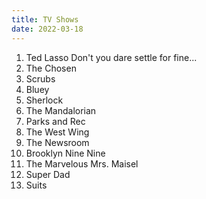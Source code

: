 ```yaml
---
title: TV Shows
date: 2022-03-18
---
```


1. <div>Ted Lasso <span class="description">Don't you dare settle for fine...</span></div>
1. The Chosen
1. Scrubs
1. Bluey
1. Sherlock
1. The Mandalorian
1. Parks and Rec
1. The West Wing
1. The Newsroom
1. Brooklyn Nine Nine
1. The Marvelous Mrs. Maisel
1. Super Dad
1. Suits
